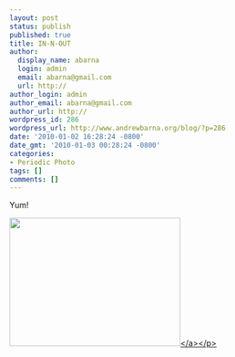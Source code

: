 ```yaml
---
layout: post
status: publish
published: true
title: IN-N-OUT
author:
  display_name: abarna
  login: admin
  email: abarna@gmail.com
  url: http://
author_login: admin
author_email: abarna@gmail.com
author_url: http://
wordpress_id: 286
wordpress_url: http://www.andrewbarna.org/blog/?p=286
date: '2010-01-02 16:28:24 -0800'
date_gmt: '2010-01-03 00:28:24 -0800'
categories:
- Periodic Photo
tags: []
comments: []
---
```

<p>Yum!</p>
<p><a href="http:&#47;&#47;www.andrewbarna.org&#47;blog&#47;wp-content&#47;uploads&#47;2010&#47;01&#47;l_2048_1536_CD81F58C-5A5F-4D89-A291-D3BB071EB8D3.jpeg"><img src="http:&#47;&#47;www.andrewbarna.org&#47;blog&#47;wp-content&#47;uploads&#47;2010&#47;01&#47;l_2048_1536_CD81F58C-5A5F-4D89-A291-D3BB071EB8D3.jpeg" alt="" width="300" height="225" class="alignnone size-full wp-image-364" &#47;><&#47;a><&#47;p></p>
